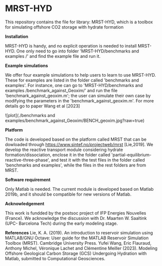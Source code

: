 # MRST-HYD

This repository contains the file for library: MRST-HYD, which is a toolbox for simulating offshore CO2 storage with hydrate formation


**Installation**

MRST-HYD is handy, and no explicit operation is needed to install MRST-HYD. One only need to go into folder 'MRST-HYD/benchmarks and examples
/' and find the example file and run it.

**Example simulations**

We offer four example simulations to help users to learn to use MRST-HYD. These for examples are listed in the folder called 'benchmarks and examples'. For instance, one can go to 'MRST-HYD/benchmarks and examples
/benchmark_against_Geoxim/' and run the file 'benchmark_against_geoxim.m'; the user can simulate their own case by modifying the parameters in the 'benchmark_against_geoxim.m'. For more details go to paper Wang et al [2023]

![plot](./benchmarks and examples/benchmark_against_Geoxim/BENCH_geoxim.jpg?raw=true)

**Platform**

The code is developed based on the platform called MRST that can be dowloaded through https://www.sintef.no/projectweb/mrst [Lie,2019]. We develop the reactive transport module considering hydrate formation/dissociation,  enclose it in the folder called 'partial-equilibrium-reactive-three-phase', and test it with the test files in the folder called 'benchmarks and examples', while the files in the rest folders are from  MRST.

**Software requirement**

Only Matlab is needed. The current module is developed based on Matlab 2019b, and it should be compatible for new versions of Matlab. 

**Acknowledgement**

This work is fundded by the postsoc project of IFP Energies Nouvelles (France). We acknowledge the discussion with Dr. Maarten W. Saaltink (UPC- Barcelona Tech) during the early modeling stage.

**References**
Lie, K. A. (2019). An introduction to reservoir simulation using MATLAB/GNU Octave: User guide for the MATLAB Reservoir Simulation Toolbox (MRST). Cambridge University Press.
Yufei Wang, Eric Flauraud, Anthony Michel, Véronique Lachet and Clémentine Meiller (2023). Modeling Offshore Geological Carbon Storage (GCS) Undergoing Hydration with Matlab, submitted to Computational Geosciences.
